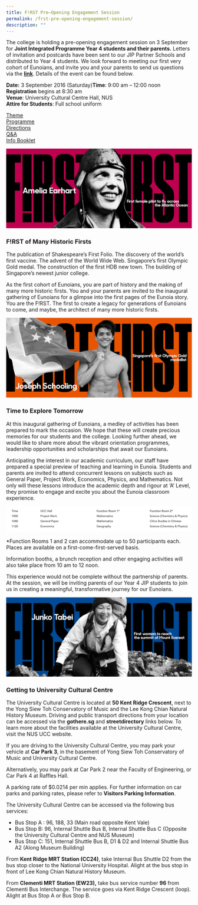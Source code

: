 ```yaml
---
title: F!RST Pre–Opening Engagement Session
permalink: /frst-pre-opening-engagement-session/
description: ""
---
```


The college is holding a pre-opening engagement session on 3 September for **Joint Integrated Programme Year 4 students and their parents.** Letters of invitation and postcards have been sent to our JIP Partner Schools and distributed to Year 4 students. We look forward to meeting our first very cohort of Eunoians, and invite you and your parents to send us questions via the [**link**](http://www.tinyurl.com/ejcfirst). Details of the event can be found below.

**Date:** 3 September 2016 (Saturday)**Time**: 9:00 am – 12:00 noon  
**Registration** begins at 8:30 am  
**Venue**: University Cultural Centre Hall, NUS  
**Attire for Students**: Full school uniform

[Theme](#1)   
[Programme](#2)   
[Directions](#3)   
[Q&A](https://www.tinyurl.com/ejcfirst)   
[Info Booklet](/files/FIRST-Information-Booklet%20(1).pdf)

![](/images/First-Amelia-Earhart-big.jpg)

### F!RST of Many Historic Firsts

The publication of Shakespeare’s First Folio. The discovery of the world’s first vaccine. The advent of the World Wide Web. Singapore’s first Olympic Gold medal. The construction of the first HDB new town. The building of Singapore’s newest junior college.

As the first cohort of Eunoians, you are part of history and the making of many more historic firsts. You and your parents are invited to the inaugural gathering of Eunoians for a glimpse into the first pages of the Eunoia story. You are the F!RST. The first to create a legacy for generations of Eunoians to come, and maybe, the architect of many more historic firsts.

![](/images/First-Schooling-big.jpg)

### Time to Explore Tomorrow

At this inaugural gathering of Eunoians, a medley of activities has been prepared to mark the occasion. We hope that these will create precious memories for our students and the college. Looking further ahead, we would like to share more about the vibrant orientation programmes, leadership opportunities and scholarships that await our Eunoians.

Anticipating the interest in our academic curriculum, our staff have prepared a special preview of teaching and learning in Eunoia. Students and parents are invited to attend concurrent lessons on subjects such as General Paper, Project Work, Economics, Physics, and Mathematics. Not only will these lessons introduce the academic depth and rigour at ‘A’ Level, they promise to engage and excite you about the Eunoia classroom experience.

![](/images/frst-1.png)

\*Function Rooms 1 and 2 can accommodate up to 50 participants each. Places are available on a first-come-first-served basis.

Information booths, a brunch reception and other engaging activities will also take place from 10 am to 12 noon.

This experience would not be complete without the partnership of parents. At the session, we will be inviting parents of our Year 4 JIP students to join us in creating a meaningful, transformative journey for our Eunoians.

![](/images/First-Junko-Tabei-big.jpg)

### Getting to University Cultural Centre

The University Cultural Centre is located at **50 Kent Ridge Crescent**, next to the Yong Siew Toh Conservatory of Music and the Lee Kong Chian Natural History Museum. Driving and public transport directions from your location can be accessed via the **gothere.sg** and **streetdirectory** links below. To learn more about the facilities available at the University Cultural Centre, visit the NUS UCC website.

If you are driving to the University Cultural Centre, you may park your vehicle at **Car Park 3**, in the basement of Yong Siew Toh Conservatory of Music and University Cultural Centre.

Alternatively, you may park at Car Park 2 near the Faculty of Engineering, or Car Park 4 at Raffles Hall.

A parking rate of $0.0214 per min applies. For further information on car parks and parking rates, please refer to **Visitors Parking Information**.

The University Cultural Centre can be accessed via the following bus services:

*   Bus Stop A : 96, 188, 33 (Main road opposite Kent Vale)
*   Bus Stop B: 96, Internal Shuttle Bus B, Internal Shuttle Bus C (Opposite the University Cultural Centre and NUS Museum)
*   Bus Stop C: 151, Internal Shuttle Bus B, D1 & D2 and Internal Shuttle Bus A2 (Along Museum Building)

From **Kent Ridge MRT Station (CC24)**, take Internal Bus Shuttle D2 from the bus stop closer to the National University Hospital. Alight at the bus stop in front of Lee Kong Chian Natural History Museum.

From **Clementi MRT Station (EW23),** take bus service number **96** from Clementi Bus Interchange. The service goes via Kent Ridge Crescent (loop). Alight at Bus Stop A or Bus Stop B.